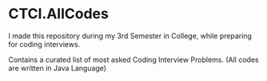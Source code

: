 # CTCI.AllCodes
I made this repository during my 3rd Semester in College, while preparing for coding interviews.

Contains a curated list of most asked Coding Interview Problems.
(All codes are written in Java Language)
